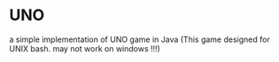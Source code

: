 # UNO

a simple implementation of UNO game in Java
(This game designed for UNIX bash. may not work on windows !!!)
